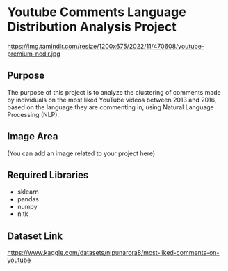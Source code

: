 # Youtube Comments Language Distribution Analysis Project

https://img.tamindir.com/resize/1200x675/2022/11/470608/youtube-premium-nedir.jpg

## Purpose
The purpose of this project is to analyze the clustering of comments made by individuals on the most liked YouTube videos between 2013 and 2016, based on the language they are commenting in, using Natural Language Processing (NLP).

## Image Area
(You can add an image related to your project here)

## Required Libraries
- sklearn
- pandas
- numpy
- nltk

## Dataset Link
https://www.kaggle.com/datasets/nipunarora8/most-liked-comments-on-youtube


